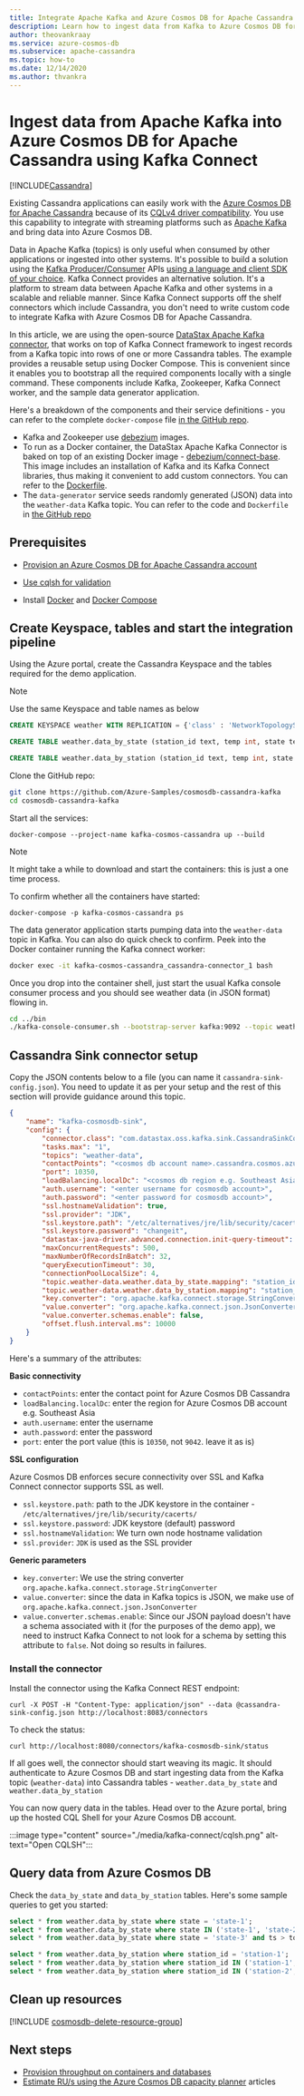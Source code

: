```yaml
---
title: Integrate Apache Kafka and Azure Cosmos DB for Apache Cassandra using Kafka Connect
description: Learn how to ingest data from Kafka to Azure Cosmos DB for Apache Cassandra using DataStax Apache Kafka Connector
author: theovankraay
ms.service: azure-cosmos-db
ms.subservice: apache-cassandra
ms.topic: how-to
ms.date: 12/14/2020
ms.author: thvankra
---
```


# Ingest data from Apache Kafka into Azure Cosmos DB for Apache Cassandra using Kafka Connect
[!INCLUDE[Cassandra](../includes/appliesto-cassandra.md)]

Existing Cassandra applications can easily work with the [Azure Cosmos DB for Apache Cassandra](introduction.md) because of its [CQLv4 driver compatibility](https://cassandra.apache.org/doc/stable/cassandra/getting-started/drivers.html). You use this capability to integrate with streaming platforms such as [Apache Kafka](https://kafka.apache.org/) and bring data into Azure Cosmos DB.

Data in Apache Kafka (topics) is only useful when consumed by other applications or ingested into other systems. It's possible to build a solution using the [Kafka Producer/Consumer](https://kafka.apache.org/documentation/#api) APIs [using a language and client SDK of your choice](https://cwiki.apache.org/confluence/display/KAFKA/Clients). Kafka Connect provides an alternative solution. It's a platform to stream data between Apache Kafka and other systems in a scalable and reliable manner. Since Kafka Connect supports off the shelf connectors which include Cassandra, you don't need to write custom code to integrate Kafka with Azure Cosmos DB for Apache Cassandra. 

In this article, we are using the open-source [DataStax Apache Kafka connector](https://docs.datastax.com/en/kafka/doc/kafka/kafkaIntro.html), that works on top of Kafka Connect framework to ingest records from a Kafka topic into rows of one or more Cassandra tables. The example provides a reusable setup using Docker Compose. This is convenient since it enables you to bootstrap all the required components locally with a single command. These components include Kafka, Zookeeper, Kafka Connect worker, and the sample data generator application.

Here's a breakdown of the components and their service definitions - you can refer to the complete `docker-compose` file [in the GitHub repo](https://github.com/Azure-Samples/cosmosdb-cassandra-kafka/blob/main/docker-compose.yaml).

- Kafka and Zookeeper use [debezium](https://hub.docker.com/r/debezium/kafka/) images.
- To run as a Docker container, the DataStax Apache Kafka Connector is baked on top of an existing Docker image - [debezium/connect-base](https://github.com/debezium/docker-images/tree/master/connect-base/1.2). This image includes an installation of Kafka and its Kafka Connect libraries, thus making it convenient to add custom connectors. You can refer to the [Dockerfile](https://github.com/Azure-Samples/cosmosdb-cassandra-kafka/blob/main/connector/Dockerfile).
- The `data-generator` service seeds randomly generated (JSON) data into the `weather-data` Kafka topic. You can refer to the code and `Dockerfile` in [the GitHub repo](https://github.com/Azure-Samples/cosmosdb-cassandra-kafka/blob/main/data-generator/)

## Prerequisites

* [Provision an Azure Cosmos DB for Apache Cassandra account](manage-data-dotnet.md#create-a-database-account)

* [Use cqlsh for validation](support.md#cql-shell)

* Install [Docker](https://docs.docker.com/get-docker/) and [Docker Compose](https://docs.docker.com/compose/install)

## Create Keyspace, tables and start the integration pipeline

Using the Azure portal, create the Cassandra Keyspace and the tables required for the demo application.

> [!NOTE]
> Use the same Keyspace and table names as below

```sql
CREATE KEYSPACE weather WITH REPLICATION = {'class' : 'NetworkTopologyStrategy', 'datacenter1' : 1};

CREATE TABLE weather.data_by_state (station_id text, temp int, state text, ts timestamp, PRIMARY KEY (state, ts)) WITH CLUSTERING ORDER BY (ts DESC) AND cosmosdb_cell_level_timestamp=true AND cosmosdb_cell_level_timestamp_tombstones=true AND cosmosdb_cell_level_timetolive=true;

CREATE TABLE weather.data_by_station (station_id text, temp int, state text, ts timestamp, PRIMARY KEY (station_id, ts)) WITH CLUSTERING ORDER BY (ts DESC) AND cosmosdb_cell_level_timestamp=true AND cosmosdb_cell_level_timestamp_tombstones=true AND cosmosdb_cell_level_timetolive=true;
```

Clone the GitHub repo:

```bash
git clone https://github.com/Azure-Samples/cosmosdb-cassandra-kafka
cd cosmosdb-cassandra-kafka
```

Start all the services:

```shell
docker-compose --project-name kafka-cosmos-cassandra up --build
```

> [!NOTE]
> It might take a while to download and start the containers: this is just a one time process.

To confirm whether all the containers have started:

```shell
docker-compose -p kafka-cosmos-cassandra ps
```

The data generator application starts pumping data into the `weather-data` topic in Kafka. You can also do quick check to confirm. Peek into the Docker container running the Kafka connect worker:


```bash
docker exec -it kafka-cosmos-cassandra_cassandra-connector_1 bash
```

Once you drop into the container shell, just start the usual Kafka console consumer process and you should see weather data (in JSON format) flowing in.

```bash
cd ../bin
./kafka-console-consumer.sh --bootstrap-server kafka:9092 --topic weather-data
```

## Cassandra Sink connector setup

Copy the JSON contents below to a file (you can name it `cassandra-sink-config.json`). You need to update it as per your setup and the rest of this section will provide guidance around this topic.

```json
{
    "name": "kafka-cosmosdb-sink",
    "config": {
        "connector.class": "com.datastax.oss.kafka.sink.CassandraSinkConnector",
        "tasks.max": "1",
        "topics": "weather-data",
        "contactPoints": "<cosmos db account name>.cassandra.cosmos.azure.com",
        "port": 10350,
        "loadBalancing.localDc": "<cosmos db region e.g. Southeast Asia>",
        "auth.username": "<enter username for cosmosdb account>",
        "auth.password": "<enter password for cosmosdb account>",
        "ssl.hostnameValidation": true,
        "ssl.provider": "JDK",
        "ssl.keystore.path": "/etc/alternatives/jre/lib/security/cacerts/",
        "ssl.keystore.password": "changeit",
        "datastax-java-driver.advanced.connection.init-query-timeout": 5000,
        "maxConcurrentRequests": 500,
        "maxNumberOfRecordsInBatch": 32,
        "queryExecutionTimeout": 30,
        "connectionPoolLocalSize": 4,
        "topic.weather-data.weather.data_by_state.mapping": "station_id=value.stationid, temp=value.temp, state=value.state, ts=value.created",
        "topic.weather-data.weather.data_by_station.mapping": "station_id=value.stationid, temp=value.temp, state=value.state, ts=value.created",
        "key.converter": "org.apache.kafka.connect.storage.StringConverter",
        "value.converter": "org.apache.kafka.connect.json.JsonConverter",
        "value.converter.schemas.enable": false,
        "offset.flush.interval.ms": 10000
    }
}
```

Here's a summary of the attributes:

**Basic connectivity**

- `contactPoints`: enter the contact point for Azure Cosmos DB Cassandra
- `loadBalancing.localDc`: enter the region for Azure Cosmos DB account e.g. Southeast Asia
- `auth.username`: enter the username
- `auth.password`: enter the password
- `port`: enter the port value (this is `10350`, not `9042`. leave it as is)

**SSL configuration**

Azure Cosmos DB enforces secure connectivity over SSL and Kafka Connect connector supports SSL as well.

- `ssl.keystore.path`: path to the JDK keystore in the container - `/etc/alternatives/jre/lib/security/cacerts/`
- `ssl.keystore.password`: JDK keystore (default) password
- `ssl.hostnameValidation`: We turn own node hostname validation
- `ssl.provider`: `JDK` is used as the SSL provider

**Generic parameters**

- `key.converter`: We use the string converter `org.apache.kafka.connect.storage.StringConverter`
- `value.converter`: since the data in Kafka topics is JSON, we make use of `org.apache.kafka.connect.json.JsonConverter`
- `value.converter.schemas.enable`: Since our JSON payload doesn't have a schema associated with it (for the purposes of the demo app), we need to instruct Kafka Connect to not look for a schema by setting this attribute to `false`. Not doing so results in failures.

### Install the connector

Install the connector using the Kafka Connect REST endpoint:

```shell
curl -X POST -H "Content-Type: application/json" --data @cassandra-sink-config.json http://localhost:8083/connectors
```

To check the status:

```
curl http://localhost:8080/connectors/kafka-cosmosdb-sink/status
```

If all goes well, the connector should start weaving its magic. It should authenticate to Azure Cosmos DB and start ingesting data from the Kafka topic (`weather-data`) into Cassandra tables - `weather.data_by_state` and `weather.data_by_station`

You can now query data in the tables. Head over to the Azure portal, bring up the hosted CQL Shell for your Azure Cosmos DB account.

:::image type="content" source="./media/kafka-connect/cqlsh.png" alt-text="Open CQLSH":::

## Query data from Azure Cosmos DB

Check the `data_by_state` and `data_by_station` tables. Here's some sample queries to get you started:

```sql
select * from weather.data_by_state where state = 'state-1';
select * from weather.data_by_state where state IN ('state-1', 'state-2');
select * from weather.data_by_state where state = 'state-3' and ts > toTimeStamp('2020-11-26');

select * from weather.data_by_station where station_id = 'station-1';
select * from weather.data_by_station where station_id IN ('station-1', 'station-2');
select * from weather.data_by_station where station_id IN ('station-2', 'station-3') and ts > toTimeStamp('2020-11-26');
```

## Clean up resources

[!INCLUDE [cosmosdb-delete-resource-group](../includes/cosmos-db-delete-resource-group.md)]

## Next steps

* [Provision throughput on containers and databases](../set-throughput.md) 
* [Estimate RU/s using the Azure Cosmos DB capacity planner](../estimate-ru-with-capacity-planner.md) articles
